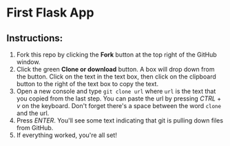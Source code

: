 # First Flask App

## Instructions:

1. Fork this repo by clicking the **Fork** button at the top right of the GitHub window.
2. Click the green **Clone or download** button. A box will drop down from the button. Click on the text in the text box, then click on the clipboard button to the right of the text box to copy the text.
3. Open a new console and type `git clone url` where `url` is the text that you copied from the last step. You can paste the url by pressing _CTRL_ + _v_ on the keyboard. Don't forget there's a space between the word `clone` and the url.
4. Press _ENTER_. You'll see some text indicating that git is pulling down files from GitHub.
5. If everything worked, you're all set!
